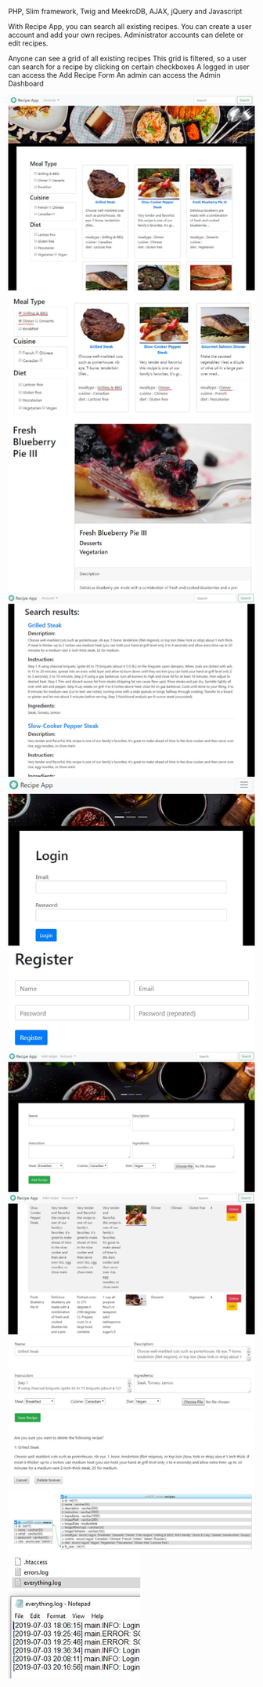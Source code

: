 PHP, Slim framework, Twig and MeekroDB, AJAX, jQuery and Javascript

With Recipe App, you can search all existing recipes.
You can create a user account and add your own recipes.
Administrator accounts can delete or edit recipes.

Anyone can see a grid of all existing recipes
This grid is filtered, so a user can search for a recipe by clicking on certain checkboxes
A logged in user can access the Add Recipe Form
An admin can access the Admin Dashboard

![alt text](https://github.com/qaserge/php/blob/master/recipe_app/snippers/01_index.JPG)
![alt text](https://github.com/qaserge/php/blob/master/recipe_app/snippers/02_filters.JPG)
![alt text](https://github.com/qaserge/php/blob/master/recipe_app/snippers/03_ditails.JPG)
![alt text](https://github.com/qaserge/php/blob/master/recipe_app/snippers/04_search.JPG)
![alt text](https://github.com/qaserge/php/blob/master/recipe_app/snippers/05_login_form.JPG)
![alt text](https://github.com/qaserge/php/blob/master/recipe_app/snippers/06_registration.JPG)
![alt text](https://github.com/qaserge/php/blob/master/recipe_app/snippers/07_add_recipe_form.JPG)
![alt text](https://github.com/qaserge/php/blob/master/recipe_app/snippers/08_admin_panel.JPG)
![alt text](https://github.com/qaserge/php/blob/master/recipe_app/snippers/09_editing.JPG)
![alt text](https://github.com/qaserge/php/blob/master/recipe_app/snippers/10_deleting.JPG)
![alt text](https://github.com/qaserge/php/blob/master/recipe_app/snippers/11_db.JPG)
![alt text](https://github.com/qaserge/php/blob/master/recipe_app/snippers/12_error_logs.JPG)

